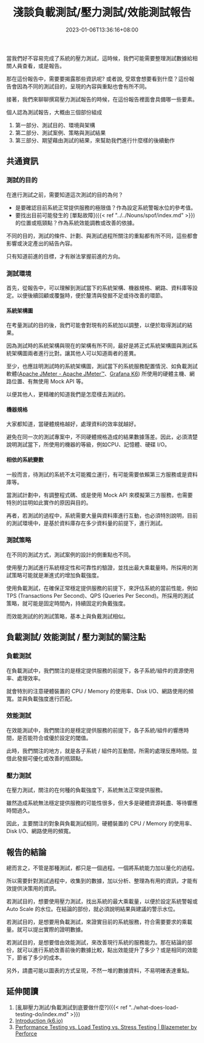 ﻿---
title: 淺談負載測試/壓力測試/效能測試報告
date: 2023-01-06T13:36:16+08:00
categories:
  - 測試
  - 開發雜談
tags:
  - 負載測試
description: 使用壓力測試/負載測試來驗證系統的穩健度後，接著就是要整理報告，跟其他相關人員同步這次的測試結果，或是系統優化前後的差異。在這報告應該要注意或著重的部份有那些？
keywords:
  - 壓力測試
  - 負載測試
  - 效能測試
slug: talking-testing-report
lastmod: 2023-06-28T10:10:44+08:00
---

當我們好不容易完成了系統的壓力測試，這時候，我們可能需要整理測試數據給相關人員查看，或是報告。

那在這份報告中，需要要揭露那些資訊呢? 或者說, 受眾會想要看到什麼？這份報告會因為不同的測試目的，呈現的內容與重點也會有所不同。

接著，我們來聊聊撰寫壓力測試報告的時候，在這份報告裡面會具備哪一些要素。

<!--more-->

個人認為測試報告，大概由三個部份組成

1. 第一部分、測試目的、環境與架構
2. 第二部分、測試案例、策略與測試結果
3. 第三部分、期望藉由測試的結果，來幫助我們進行什麼樣的後續動作

## 共通資訊

### 測試的目的

在進行測試之前，需要知道這次測試的目的為何？

- 是要確認目前系統正常提供服務的極限值？作為設定系統警報水位的參考值。
- 要找出目前可能發生的 [單點故障]({{< ref "../../Nouns/spof/index.md" >}}) 的位置或瓶頸點？作為系統效能調教或改善的依據。

不同的目的，測試的條件、計劃、與測試過程所關注的重點都有所不同，這些都會影響或決定產出的結告內容。

只有知道前進的目標，才有辦法掌握前進的方向。

### 測試環境

首先，從報告中，可以理解到測試當下的系統架構、機器規格、網路、資料庫等設定。以便後續回顧或覆盤時，便於釐清與發掘不足或待改善的環節。

#### 系統架構圖

在考量測試的目的後，我們可能會對現有的系統加以調整，以便於取得測試的結果。

因為測試時的系統架構與現在的架構有所不同，最好是將正式系統架構圖與測試系統架構圖兩者進行比對。讓其他人可以知道兩者的差異。

至少，也應註明測試時的系統架構圖，測試當下的系統服務配置情況、如負載測試軟體([Apache JMeter - Apache JMeter™](https://jmeter.apache.org/)、[Grafana K6](https://k6.io/)) 所使用的硬體主機、網路位置、有無使用 Mock API 等。

以便其他人，更精確的知道我們是怎麼樣去測試的。

#### 機器規格

大家都知道，當硬體規格越好，處理資料的效率就越好。

避免在同一次的測試專案中，不同硬體規格造成的結果數據落差。因此，必須清楚說明測試當下，所使用的機器的等級，例如CPU、記憶體、硬碟 I/O。

#### 相依的系統變數

一般而言，待測試的系統不太可能獨立運行，有可能需要依賴第三方服務或是資料庫等。

當測試計劃中，有調整程式碼、或是使用 Mock API 來模擬第三方服務，也需要特別的註明如此實作的原因與目的。

再者，若測試的過程中，系統需要大量與資料庫進行互動，也必須特別說明，目前的測試環境中，是基於資料庫存在多少資料量的前提下，進行測試。

### 測試策略

在不同的測試方式，測試案例的設計的側重點也不同。

使用壓力測試進行系統穩定性和可靠性的驗證，並找出最大乘載量時。所採用的測試策略可能就是漸進式的增加負載強度。

使用負載測試，在確保正常穩定提供服務的前提下，來評估系統的當前性能，例如 TPS (Transactions Per Second)、QPS (Queries Per Second)。所採用的測試策略，就可能是固定時間內，持續固定的負戴強度。

而效能測試的的測試策略，基本上與負戴測試相似。

## 負載測試/ 效能測試 / 壓力測試的關注點

### 負載測試

在負載測試中，我們關注的是穩定提供服務的前提下，各子系統/組件的資源使用率、處理效率。

就會特別的注意硬體裝置的 CPU / Memory 的使用率、Disk I/O、網路使用的頻寬。並與負載強度進行匹配。

### 效能測試

在效能測試中，我們關注的是穩定提供服務的前提下，各子系統/組件的響應時間，是否能符合或優於設定的閾值。

此時，我們關注的地方，就是各子系統 / 組件的互動間，所需的處理反應時間。並借此發掘可優化或改善的瓶頸點。

### 壓力測試

在壓力測試，關注的在何種的負載強度下，系統無法正常提供服務。

雖然造成系統無法穩定提供服務的可能性很多，但大多是硬體資源耗盡、等待響應時間過久。

因此，主要關注的對象與負載測試相同，硬體裝置的 CPU / Memory 的使用率、Disk I/O、網路使用的頻寬。

## 報告的結論

總而言之，不管是那種測試，都只是一個過程。一個將系統能力加以量化的過程。

所以需要針對測試過程中，收集到的數據，加以分析、整理為有用的資訊，才能有效提供決策用的資訊。

若測試目的，想要使用壓力測試，找出系統的最大乘載量，以便於設定系統警報或 Auto Scale 的水位。在結論的部份，就必須說明結果與建議的警示水位。

若測試目的，是想要用負載測試，來證實目前的系統服務，符合需要要求的乘載量。就可以提出實際的證明數據。

若測試目的，是想要借由效能測試，來改善現行系統的服務能力。那在結論的部份，就可以進行系統改善前後的數據比較，點出效能提升了多少？或是相同的效能下，節省了多少的成本。

另外，請盡可能以圖表的方式呈現，不然一堆的數據資料，不易明確表達重點。

## 延伸閱讀

1. [亂聊壓力測試/負載測試到底要做什麼?]({{< ref "../what-does-load-testing-do/index.md" >}})
2. [Introduction (k6.io)](https://k6.io/docs/test-types/introduction/)
3. [Performance Testing vs. Load Testing vs. Stress Testing | Blazemeter by Perforce](https://www.blazemeter.com/blog/performance-testing-vs-load-testing-vs-stress-testing)

